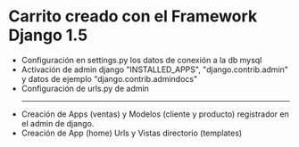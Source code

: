 Carrito creado con el Framework Django 1.5
===========================================

<ul>
	<li>Configuración en settings.py los datos de conexión a la db mysql</li>
	<li>Activación de admin django "INSTALLED_APPS", "django.contrib.admin" y datos de ejemplo "django.contrib.admindocs"</li>
	<li>Configuración de urls.py de admin</li>
	<hr>
	<li>Creación de Apps (ventas) y Modelos (cliente y producto) registrador en el admin de django.</li>
	<li>Creación de App (home) Urls y Vistas directorio (templates)</li>
</ul>